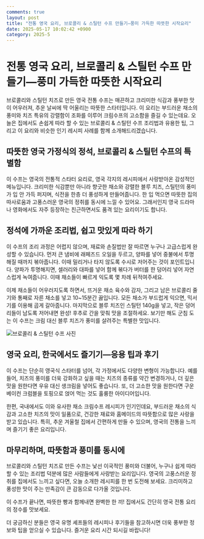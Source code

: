 ```yaml
---
comments: true
layout: post
title: "전통 영국 요리, 브로콜리 & 스틸턴 수프 만들기—풍미 가득한 따뜻한 시작요리"
date: 2025-05-17 10:02:42 +0900
category: 2025-5
---
```


# 전통 영국 요리, 브로콜리 & 스틸턴 수프 만들기—풍미 가득한 따뜻한 시작요리

브로콜리와 스틸턴 치즈로 만든 영국 전통 수프는 매끈하고 크리미한 식감과 풍부한 맛이 어우러져, 추운 날씨에 딱 어울리는 따뜻한 스타터입니다. 이 요리는 부드러운 채소의 풍미와 치즈 특유의 강렬함이 조화를 이루어 크림수프의 고소함을 즐길 수 있는데요. 오늘은 집에서도 손쉽게 따라 할 수 있는 브로콜리 & 스틸턴 수프 조리법과 유용한 팁, 그리고 이 요리와 비슷한 인기 레시피 사례를 함께 소개해드리겠습니다.

## 따뜻한 영국 가정식의 정석, 브로콜리 & 스틸턴 수프의 특별함

이 수프는 영국의 전통적 스타터 요리로, 영국 각지의 레시피에서 사랑받아온 감성적인 메뉴입니다. 크리미한 식감뿐만 아니라 향긋한 채소와 강렬한 블루 치즈, 스틸턴의 풍미가 입 안 가득 퍼지며, 식전을 한층 더 풍성하게 만들어줍니다. 한 입 먹으면 따뜻한 집의 따사로움과 고풍스러운 영국의 정취를 동시에 느낄 수 있어요. 그래서인지 영국 드라마나 영화에서도 자주 등장하는 친근하면서도 품격 있는 요리이기도 합니다.

## 정석에 가까운 조리법, 쉽고 맛있게 따라 하기

이 수프의 조리 과정은 어렵지 않으며, 재료와 손질법만 잘 따르면 누구나 고급스럽게 완성할 수 있습니다. 먼저 큰 냄비에 래페즈드 오일을 두르고, 양파를 넣어 중불에서 투명해질 때까지 볶아줍니다. 이때 밀리거나 타지 않도록 수시로 저어주는 것이 포인트입니다. 양파가 투명해지면, 셀러리와 대파를 넣어 함께 볶다가 버터를 한 덩어리 넣어 자연스럽게 녹여줍니다. 이때 채소들이 빠르게 익도록 몇 차례 뒤적여주세요.

이제 채소들이 어우러지도록 하면서, 뜨거운 채소 육수와 감자, 그리고 남은 브로콜리 줄기와 통째로 자른 채소를 넣고 10~15분간 끓입니다. 모든 채소가 부드럽게 익으면, 믹서기를 이용해 곱게 갈아줍니다. 마지막으로 블루 치즈인 스틸턴 140g을 넣고, 작은 덩어리들이 남도록 저어내면 완성! 후추로 간을 맞춰 맛을 조절하세요. 보기만 해도 군침 도는 이 수프는 크림 대신 블루 치즈가 풍미를 살려주는 특별한 맛입니다.

![브로콜리 & 스틸턴 수프 사진](https://www.themealdb.com/images/media/meals/tvvxpv1511191952.jpg)

## 영국 요리, 한국에서도 즐기기—응용 팁과 후기

이 수프는 단순히 영국식 스타터를 넘어, 각 가정에서도 다양한 변형이 가능합니다. 예를 들어, 치즈의 풍미를 더욱 강화하고 싶을 때는 치즈의 종류를 약간 변경하거나, 더 깊은 맛을 원한다면 우유 대신 생크림을 넣어도 좋습니다. 또, 더 고소한 맛을 원한다면 구운 베이컨 크럼블을 토핑으로 얹어 먹는 것도 훌륭한 아이디어입니다.

한편, 국내에서도 이와 유사한 채소 크림수프 레시피가 인기인데요, 부드러운 채소의 식감과 고소한 치즈의 맛이 일품으로, 건강한 재료와 홈메이드의 따뜻함으로 많은 사랑을 받고 있습니다. 특히, 추운 겨울철 집에서 간편하게 만들 수 있으며, 영국의 전통을 느끼며 즐기기 좋은 요리입니다.

## 마무리하며, 따뜻함과 풍미를 동시에

브로콜리와 스틸턴 치즈로 만든 수프는 낯선 이국적인 풍미와 더불어, 누구나 쉽게 따라 할 수 있는 조리법 덕분에 많은 사람들에게 사랑받는 요리입니다. 영국의 고풍스러운 정취를 집에서도 느끼고 싶다면, 오늘 소개한 레시피를 한 번 도전해 보세요. 크리미하고 풍성한 맛이 주는 만족감이 큰 감동으로 다가올 것입니다.

이 수프가 끝나면, 따뜻한 빵과 함께내면 완벽한 한 끼! 집에서도 간단히 영국 전통 요리의 정수를 맛보세요.

더 궁금하신 분들은 영국 유명 셰프들의 레시피나 후기들을 참고하시면 더욱 풍부한 정보와 팁을 얻으실 수 있습니다. 즐거운 요리 시간 되시길 바랍니다!

